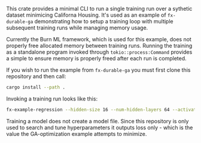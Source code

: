 This crate provides a minimal CLI to run a single training run over a sythetic dataset minimicing Californa Housing.
It's used as an example of `fx-durable-ga` demonstrating how to setup a training loop with multiple subsequent training runs while managing memory usage.

Currently the Burn ML framework, which is used for this example, does not properly free allocated memory between training runs. Running the training as a standalone program invoked through `tokio::process:Command` provides a simple to ensure memory is properly freed after each run is completed.

If you wish to run the example from `fx-durable-ga` you must first clone this repository and then call:
```sh
cargo install --path .
```

Invoking a training run looks like this:
```sh
fx-example-regression --hidden-size 16 --num-hidden-layers 64 --activation-fn relu --learning-rate 0.001
```

Training a model does not create a model file. Since this repository is only used to search and tune hyperparameters it outputs loss only - which is the value the GA-optimization example attempts to minimize.
